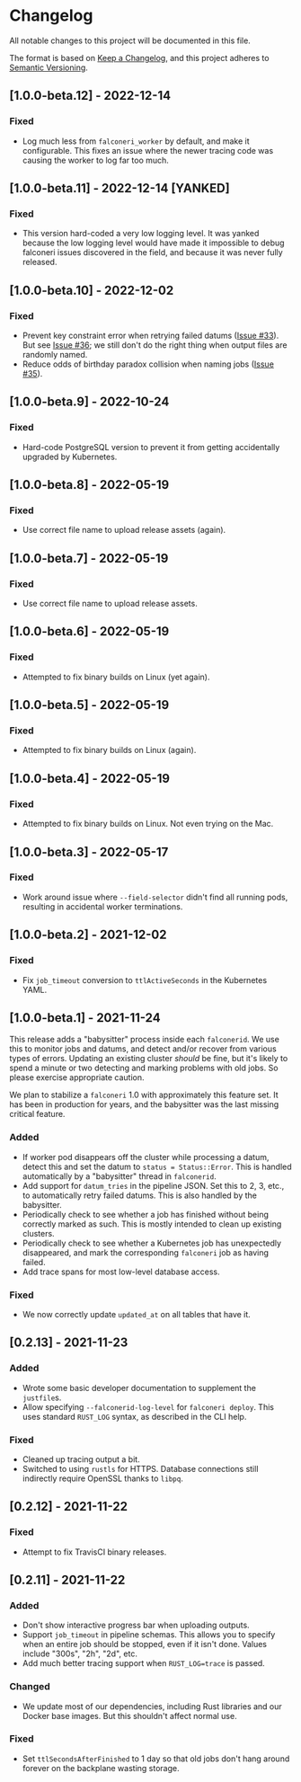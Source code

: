 # Changelog

All notable changes to this project will be documented in this file.

The format is based on [Keep a Changelog](https://keepachangelog.com/en/1.0.0/),
and this project adheres to [Semantic Versioning](https://semver.org/spec/v2.0.0.html).

## [1.0.0-beta.12] - 2022-12-14

### Fixed

- Log much less from `falconeri_worker` by default, and make it configurable. This fixes an issue where the newer tracing code was causing the worker to log far too much.

## [1.0.0-beta.11] - 2022-12-14 [YANKED]

### Fixed

- This version hard-coded a very low logging level. It was yanked because the low logging level would have made it impossible to debug falconeri issues discovered in the field, and because it was never fully released.

## [1.0.0-beta.10] - 2022-12-02

### Fixed

- Prevent key constraint error when retrying failed datums ([Issue #33](https://github.com/faradayio/falconeri/issues/33)). But see [Issue #36](https://github.com/faradayio/falconeri/issues/36); we still don't do the right thing when output files are randomly named.
- Reduce odds of birthday paradox collision when naming jobs ([Issue #35](https://github.com/faradayio/falconeri/issues/35)).

## [1.0.0-beta.9] - 2022-10-24

### Fixed

- Hard-code PostgreSQL version to prevent it from getting accidentally upgraded by Kubernetes.

## [1.0.0-beta.8] - 2022-05-19

### Fixed

- Use correct file name to upload release assets (again).

## [1.0.0-beta.7] - 2022-05-19

### Fixed

- Use correct file name to upload release assets.

## [1.0.0-beta.6] - 2022-05-19

### Fixed

- Attempted to fix binary builds on Linux (yet again).

## [1.0.0-beta.5] - 2022-05-19

### Fixed

- Attempted to fix binary builds on Linux (again).

## [1.0.0-beta.4] - 2022-05-19

### Fixed

- Attempted to fix binary builds on Linux. Not even trying on the Mac.

## [1.0.0-beta.3] - 2022-05-17

### Fixed

- Work around issue where `--field-selector` didn't find all running pods, resulting in accidental worker terminations.

## [1.0.0-beta.2] - 2021-12-02

### Fixed

- Fix `job_timeout` conversion to `ttlActiveSeconds` in the Kubernetes YAML.

## [1.0.0-beta.1] - 2021-11-24

This release adds a "babysitter" process inside each `falconerid`. We use this to monitor jobs and datums, and detect and/or recover from various types of errors. Updating an existing cluster _should_ be fine, but it's likely to spend a minute or two detecting and marking problems with old jobs. So please exercise appropriate caution.

We plan to stabilize a `falconeri` 1.0 with approximately this feature set. It has been in production for years, and the babysitter was the last missing critical feature.

### Added

- If worker pod disappears off the cluster while processing a datum, detect this and set the datum to `status = Status::Error`. This is handled automatically by a "babysitter" thread in `falconerid`.
- Add support for `datum_tries` in the pipeline JSON. Set this to 2, 3, etc., to automatically retry failed datums. This is also handled by the babysitter.
- Periodically check to see whether a job has finished without being correctly marked as such. This is mostly intended to clean up existing clusters.
- Periodically check to see whether a Kubernetes job has unexpectedly disappeared, and mark the corresponding `falconeri` job as having failed.
- Add trace spans for most low-level database access.

### Fixed

- We now correctly update `updated_at` on all tables that have it.

## [0.2.13] - 2021-11-23

### Added

- Wrote some basic developer documentation to supplement the `justfile`s.
- Allow specifying `--falconerid-log-level` for `falconeri deploy`. This uses standard `RUST_LOG` syntax, as described in the CLI help. 

### Fixed

- Cleaned up tracing output a bit.
- Switched to using `rustls` for HTTPS. Database connections still indirectly require OpenSSL thanks to `libpq`.

## [0.2.12] - 2021-11-22

### Fixed

- Attempt to fix TravisCI binary releases.

## [0.2.11] - 2021-11-22

### Added

- Don't show interactive progress bar when uploading outputs.
- Support `job_timeout` in pipeline schemas. This allows you to specify when an entire job should be stopped, even if it isn't done. Values include "300s", "2h", "2d", etc.
- Add much better tracing support when `RUST_LOG=trace` is passed.

### Changed

- We update most of our dependencies, including Rust libraries and our Docker base images. But this shouldn't affect normal use.

### Fixed

- Set `ttlSecondsAfterFinished` to 1 day so that old jobs don't hang around forever on the backplane wasting storage.
